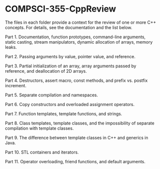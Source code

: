 # COMPSCI-355-CppReview

The files in each folder provide a context for the review of one or more C++ concepts. For details, see the documentation and the list below.

Part 1. Documentation, function prototypes, command-line arguments, static casting, stream manipulators, dynamic allocation of arrays, memory leaks. 

Part 2. Passing arguments by value, pointer value, and reference. 

Part 3. Partial initialization of an array, array arguments passed by reference, and deallocation of 2D arrays. 

Part 4. Destructors, assert macro, const methods, and prefix vs. postfix increment.

Part 5. Separate compilation and namespaces.

Part 6. Copy constructors and overloaded assignment operators.

Part 7. Function templates, template functions, and strings.

Part 8. Class templates, template classes, and the impossibility of separate compilation with template classes.

Part 9. The difference between template classes in C++ and generics in Java.

Part 10. STL containers and iterators.

Part 11. Operator overloading, friend functions, and default arguments.
